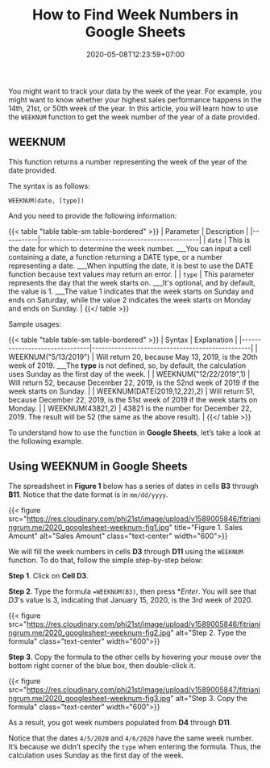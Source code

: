 ﻿---
title: "How to Find Week Numbers in Google Sheets"
description: "Looking for a way to find the week number of a date in Google Sheets? In this article, you'll learn how to do that easily using the WEEKNUM function."
date: 2020-05-08T12:23:59+07:00
tags: ["google sheets", "weeknum"]
image: "https://res.cloudinary.com/phi21st/image/upload/v1589005121/fitrianingrum.me/2020_calendar.png"
imageAuthor: ""
imageAuthorUrl: ""
imageSource: ""
imageSourceUrl: ""
categories: ["data analysis"]
keywords: ["google sheets weeknum", "find week number in google sheets", "week number in google sheets"]
---

You might want to track your data by the week of the year. 
For example, you might want to know whether your highest sales performance happens in the 14th, 21st, or 50th week of the year. 
In this article, you will learn how to use the `WEEKNUM` function to get the week number of the year of a date provided.

## WEEKNUM

This function returns a number representing the week of the year of the date provided. 

The syntax is as follows:

`WEEKNUM(date, [type])`

And you need to provide the following information:

{{< table "table table-sm table-bordered" >}}
| Parameter	| Description                                     |
|-----------|-------------------------------------------------|
| `date`	| This is the date for which to determine the week number. ___You can input a cell containing a date, a function returning a DATE type, or a number representing a date. ___When inputting the date, it is best to use the DATE function because text values may return an error. |
| `type`	| This parameter represents the day that the week starts on. ___It's optional, and by default, the value is 1. ___The value 1 indicates that the week starts on Sunday and ends on Saturday, while the value 2 indicates the week starts on Monday and ends on Sunday. |
{{</ table >}}

Sample usages:

{{< table "table table-sm table-bordered" >}}
| Syntax                        | Explanation                                     |
|-------------------------------|-------------------------------------------------|
| WEEKNUM("5/13/2019")			| Will return 20, because May 13, 2019, is the 20th week of 2019. ___The **type** is not defined, so, by default, the calculation uses Sunday as the first day of the week. |
| WEEKNUM("12/22/2019",1)		| Will return 52, because December 22, 2019, is the 52nd week of 2019 if the week starts on Sunday. |
| WEEKNUM(DATE(2019,12,22),2)	| Will return 51, because December 22, 2019, is the 51st week of 2019 if the week starts on Monday. |
| WEEKNUM(43821,2)              | 43821 is the number for December 22, 2019. The result will be 52 (the same as the above result). |
{{</ table >}}

To understand how to use the function in **Google Sheets**, let’s take a look at the following example. 

## Using WEEKNUM in Google Sheets

The spreadsheet in **Figure 1** below has a series of dates in cells **B3** through **B11**. 
Notice that the date format is in `mm/dd/yyyy`. 

{{< figure src="https://res.cloudinary.com/phi21st/image/upload/v1589005846/fitrianingrum.me/2020_googlesheet-weeknum-fig1.jpg" 
	title="Figure 1. Sales Amount" 
	alt="Sales Amount"
	class="text-center"
	width="600">}}


We will fill the week numbers in cells **D3** through **D11** using the `WEEKNUM` function. To do that, follow the simple step-by-step below:

**Step 1**. Click on **Cell D3**.

**Step 2**. Type the formula `=WEEKNUM(B3)`, then press **Enter*. 
You will see that *D3*'s value is 3, indicating that January 15, 2020, is the 3rd week of 2020.

{{< figure src="https://res.cloudinary.com/phi21st/image/upload/v1589005846/fitrianingrum.me/2020_googlesheet-weeknum-fig2.jpg" 
	alt="Step 2. Type the formula"
	class="text-center"
	width="600">}}

**Step 3**. Copy the formula to the other cells by hovering your mouse over the bottom right corner of the blue box, then double-click it. 

{{< figure src="https://res.cloudinary.com/phi21st/image/upload/v1589005847/fitrianingrum.me/2020_googlesheet-weeknum-fig3.jpg" 
	alt="Step 3. Copy the formula"
	class="text-center"
	width="600">}}

As a result, you got week numbers populated from **D4** through **D11**. 

Notice that the dates `4/5/2020` and `4/6/2020` have the same week number. 
It’s because we didn’t specify the `type` when entering the formula. 
Thus, the calculation uses Sunday as the first day of the week.

